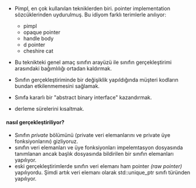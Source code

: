 - Pimpl, en çok kullanılan tekniklerden biri. pointer implementation sözcüklerinden uydurulmuş. Bu idiyom farklı terimlerle anılıyor:
  - pimpl
  - opaque pointer
  - handle body
  - d pointer
  - cheshire cat

- Bu teknikteki genel amaç sınıfın arayüzü ile sınıfın gerçekleştirimi arasındaki bağımlılığı ortadan kaldırmak. 
- Sınıfın gerçekleştiriminde bir değişiklik yapıldığında müşteri kodların bundan etkilenmemesini sağlamak.
- Sınıfa kararlı bir "abstract binary interface" kazandırmak.
- derleme sürelerini kısaltmak.

#### nasıl gerçekleştiriliyor?

- Sınıfın _private_ bölümünü (private veri elemanlarını ve private üye fonksiyonlarını) gizliyoruz.
- sınıfın veri elemanları ve üye fonksiyonları impelemtasyon dosyasında tanımlanan ancak başlık dosyasında bildirilen bir sınıfın elemanları yapılıyor.
- eski gerçekleştirimlerde sınıfın veri elemanı ham pointer _(raw pointer)_ yapılıyordu. Şimdi artık veri elemanı olarak std::unique_ptr sınıfı türünden yapılıyor.
